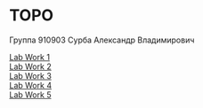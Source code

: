 # TOPO
Группа 910903
Сурба Александр Владимирович

[Lab Work 1](Lab1.pdf)  
[Lab Work 2](Lab2.pdf)  
[Lab Work 3](Lab3.pdf)  
[Lab Work 4](Lab4.pdf)  
[Lab Work 5](Lab5.pdf)  
